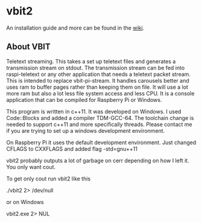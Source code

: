# vbit2

An installation guide and more can be found in the [wiki](https://github.com/peterkvt80/vbit2/wiki).

## About VBIT

Teletext streaming. This takes a set up teletext files and generates a transmission stream on stdout.
The transmission stream can be fed into raspi-teletext or any other application that needs a teletext packet stream.
This is intended to replace vbit-pi-stream. It handles carousels better and uses ram to buffer pages rather than keeping them on file.
It will use a lot more ram but also a lot less file system access and less CPU.
It is a console application that can be compiled for Raspberry Pi or Windows.

This program is written in c++11. It was developed on Windows. I used Code::Blocks and added a compiler TDM-GCC-64.
The toolchain change is needed to support c++11 and more specifically threads.
Please contact me if you are trying to set up a windows development environment.

On Raspberry Pi it uses the default development environment. Just changed CFLAGS to CXXFLAGS and added flag -std=gnu++11

vbit2 probably outputs a lot of garbage on cerr depending on how I left it.
You only want cout.

To get only cout run vbit2 like this

./vbit2 2> /dev/null

or on Windows

vbit2.exe 2> NUL
